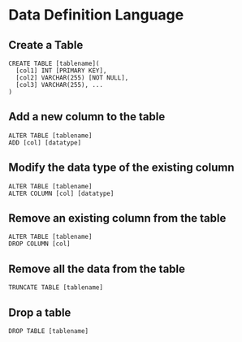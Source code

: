 # Data Definition Language

## Create a Table
```
CREATE TABLE [tablename](
  [col1] INT [PRIMARY KEY],
  [col2] VARCHAR(255) [NOT NULL],
  [col3] VARCHAR(255), ... 
)
```

## Add a new column to the table
```
ALTER TABLE [tablename]
ADD [col] [datatype]
```

## Modify the data type of the existing column
```
ALTER TABLE [tablename]
ALTER COLUMN [col] [datatype]
```

## Remove an existing column from the table
```
ALTER TABLE [tablename]
DROP COLUMN [col]
```

## Remove all the data from the table
```
TRUNCATE TABLE [tablename]
```

## Drop a table
```
DROP TABLE [tablename]
```
